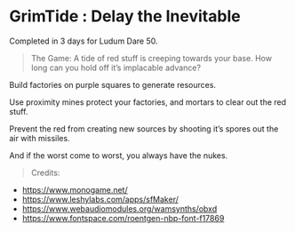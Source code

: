# GrimTide : Delay the Inevitable
Completed in 3 days for Ludum Dare 50. 

> The Game:
A tide of red stuff is creeping towards your base. How long can you hold off it’s implacable advance?

Build factories on purple squares to generate resources.

Use proximity mines protect your factories, and mortars to clear out the red stuff.

Prevent the red from creating new sources by shooting it’s spores out the air with missiles.

And if the worst come to worst, you always have the nukes.


> Credits:

* https://www.monogame.net/
* https://www.leshylabs.com/apps/sfMaker/
* https://www.webaudiomodules.org/wamsynths/obxd
* https://www.fontspace.com/roentgen-nbp-font-f17869
